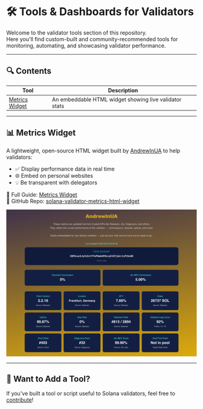# 🛠 Tools & Dashboards for Validators

Welcome to the validator tools section of this repository.  
Here you'll find custom-built and community-recommended tools for monitoring, automating, and showcasing validator performance.

---

## 🔍 Contents

| Tool | Description |
|------|-------------|
| [Metrics Widget](metrics-widget.md) | An embeddable HTML widget showing live validator stats |

---

## 📊 Metrics Widget

A lightweight, open-source HTML widget built by [AndrewInUA](https://github.com/AndrewInUA) to help validators:

- ✅ Display performance data in real time
- 🌐 Embed on personal websites
- 💡 Be transparent with delegators

📘 Full Guide: [Metrics Widget](metrics-widget.md)  
🔗 GitHub Repo: [solana-validator-metrics-html-widget](https://github.com/AndrewInUA/solana-validator-metrics-html-widget)

![Widget Screenshot](https://raw.githubusercontent.com/AndrewInUA/solana-validator-resources/main/assets/banner/validator-widget-preview.png)

---

## 🤝 Want to Add a Tool?

If you've built a tool or script useful to Solana validators, feel free to [contribute](../CONTRIBUTING.md)!


